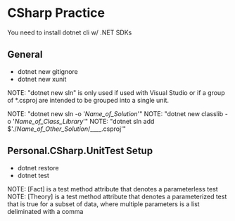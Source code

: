 # CSharp Practice

You need to install dotnet cli w/ .NET SDKs

## General
- dotnet new gitignore
- dotnet new xunit

NOTE: "dotnet new sln" is only used if used with Visual Studio or if a group of *.csproj are intended to be grouped into a single unit.

NOTE: "dotnet new sln -o '_Name_of_Solution_'"
NOTE: "dotnet new classlib -o '_Name_of_Class_Library_'"
NOTE: "dotnet sln add $'./_Name_of_Other_Solution_/____.csproj'"
## Personal.CSharp.UnitTest Setup
- dotnet restore
- dotnet test

NOTE: [Fact] is a test method attribute that denotes a parameterless test
NOTE: [Theory] is a test method attribute that denotes a parameterized test that is true for a subset of data, where multiple parameters is a list deliminated with a comma